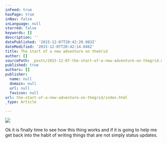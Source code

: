 ```yaml
---
inFeed: true
hasPage: true
inNav: false
inLanguage: null
starred: false
keywords: []
description: ''
datePublished: '2015-12-07T20:42:20.983Z'
dateModified: '2015-12-07T20:42:14.046Z'
title: The start of a new adventure on theGrid
author: []
sourcePath: _posts/2015-12-07-the-start-of-a-new-adventure-on-thegrid.md
published: true
authors: []
publisher:
  name: null
  domain: null
  url: null
  favicon: null
url: the-start-of-a-new-adventure-on-thegrid/index.html
_type: Article

---
```

![](https://the-grid-user-content.s3-us-west-2.amazonaws.com/cdd18301-87dc-4945-b928-31ac88acb98e.png)

Ok it is finally time to see how this thing works and if it is going to help me get back into the habit of writing things that are not simply status updates.